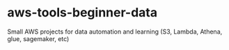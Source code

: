 # aws-tools-beginner-data
Small AWS projects for data automation and learning (S3, Lambda, Athena, glue, sagemaker, etc)
